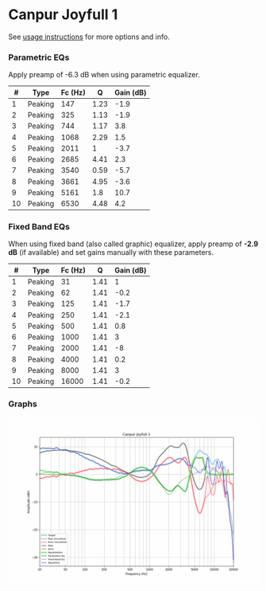 # Canpur Joyfull 1
See [usage instructions](https://github.com/jaakkopasanen/AutoEq#usage) for more options and info.

### Parametric EQs
Apply preamp of -6.3 dB when using parametric equalizer.

|   # | Type    |   Fc (Hz) |    Q |   Gain (dB) |
|-----|---------|-----------|------|-------------|
|   1 | Peaking |       147 | 1.23 |        -1.9 |
|   2 | Peaking |       325 | 1.13 |        -1.9 |
|   3 | Peaking |       744 | 1.17 |         3.8 |
|   4 | Peaking |      1068 | 2.29 |         1.5 |
|   5 | Peaking |      2011 | 1    |        -3.7 |
|   6 | Peaking |      2685 | 4.41 |         2.3 |
|   7 | Peaking |      3540 | 0.59 |        -5.7 |
|   8 | Peaking |      3661 | 4.95 |        -3.6 |
|   9 | Peaking |      5161 | 1.8  |        10.7 |
|  10 | Peaking |      6530 | 4.48 |         4.2 |

### Fixed Band EQs
When using fixed band (also called graphic) equalizer, apply preamp of **-2.9 dB** (if available) and set gains manually with these parameters.

|   # | Type    |   Fc (Hz) |    Q |   Gain (dB) |
|-----|---------|-----------|------|-------------|
|   1 | Peaking |        31 | 1.41 |         1   |
|   2 | Peaking |        62 | 1.41 |        -0.2 |
|   3 | Peaking |       125 | 1.41 |        -1.7 |
|   4 | Peaking |       250 | 1.41 |        -2.1 |
|   5 | Peaking |       500 | 1.41 |         0.8 |
|   6 | Peaking |      1000 | 1.41 |         3   |
|   7 | Peaking |      2000 | 1.41 |        -8   |
|   8 | Peaking |      4000 | 1.41 |         0.2 |
|   9 | Peaking |      8000 | 1.41 |         3   |
|  10 | Peaking |     16000 | 1.41 |        -0.2 |

### Graphs
![](./Canpur%20Joyfull%201.png)

